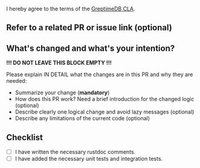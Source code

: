I hereby agree to the terms of the [GreptimeDB CLA](https://github.com/GreptimeTeam/.github/blob/main/CLA.md).

## Refer to a related PR or issue link (optional)

## What's changed and what's your intention?

__!!! DO NOT LEAVE THIS BLOCK EMPTY !!!__

Please explain IN DETAIL what the changes are in this PR and why they are needed:

- Summarize your change (**mandatory**)
- How does this PR work? Need a brief introduction for the changed logic (optional)
- Describe clearly one logical change and avoid lazy messages (optional)
- Describe any limitations of the current code (optional)

## Checklist

- [ ]  I have written the necessary rustdoc comments.
- [ ]  I have added the necessary unit tests and integration tests.
